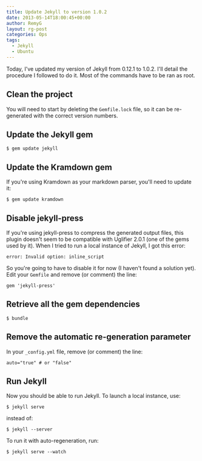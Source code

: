 ```yaml
---
title: Update Jekyll to version 1.0.2
date: 2013-05-14T18:00:45+00:00
author: RemyG
layout: rg-post
categories: Ops
tags:
  - Jekyll
  - Ubuntu
---
```


Today, I've updated my version of Jekyll from 0.12.1 to 1.0.2. I'll detail the procedure I followed to do it. Most of the commands have to be ran as root.

<!--more-->

## Clean the project

You will need to start by deleting the ```Gemfile.lock``` file, so it can be re-generated with the correct version numbers.

## Update the Jekyll gem

```
$ gem update jekyll
```

## Update the Kramdown gem

If you're using Kramdown as your markdown parser, you'll need to update it:

```
$ gem update kramdown
```

## Disable jekyll-press

If you're using jekyll-press to compress the generated output files, this plugin doesn't seem to be compatible with Uglifier 2.0.1 (one of the gems used by it). When I tried to run a local instance of Jekyll, I got this error:

```
error: Invalid option: inline_script
```

So you're going to have to disable it for now (I haven't found a solution yet). Edit your ```Gemfile``` and remove (or comment) the line:

```
gem 'jekyll-press'
```

## Retrieve all the gem dependencies

```
$ bundle
```

## Remove the automatic re-generation parameter

In your ```_config.yml``` file, remove (or comment) the line:

```
auto="true" # or "false"
```

## Run Jekyll

Now you should be able to run Jekyll. To launch a local instance, use:

```
$ jekyll serve
```

instead of:

```
$ jekyll --server
```

To run it with auto-regeneration, run:

```
$ jekyll serve --watch
```
